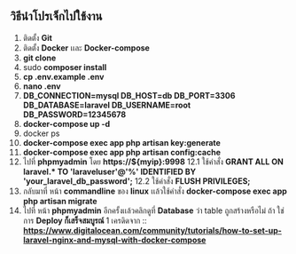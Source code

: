 ## วิธีนำโปรเจ็กไปใช้งาน

1.  ติดตั้ง <strong>Git</strong>
2.  ติดตั้ง <strong>Docker</strong> เเละ <strong>Docker-compose</strong>
3.  <strong>git clone</strong>
4.  sudo <strong>composer install</strong>
5.  <strong>cp .env.example .env</strong>
6.  <strong>nano .env</strong>
7.  <strong>DB_CONNECTION=mysql
    DB_HOST=db
    DB_PORT=3306
    DB_DATABASE=laravel
    DB_USERNAME=root
    DB_PASSWORD=12345678</strong>
8.  <strong>docker-compose up -d</strong>
9.  docker ps
10. <strong>docker-compose exec app php artisan key:generate</strong>
11. <strong>docker-compose exec app php artisan config:cache</strong>
12. ไปที่ <strong>phpmyadmin</strong> โดย <strong>https://\${myip}:9998</strong>
    12.1 ใช้คำสั่ง <strong>GRANT ALL ON laravel.\* TO 'laraveluser'@'%' IDENTIFIED BY 'your_laravel_db_password';</strong>
    12.2 ใช้คำสั่ง <strong>FLUSH PRIVILEGES;</strong>
13. กลับมาที่ หน้า <strong>commandline</strong> ของ <strong>linux</strong> เเล้วใช้คำสั่ง <strong>docker-compose exec app php artisan migrate</strong>
14. ไปที่ หน้า <strong>phpmyadmin</strong> อีกครั้งเเล้วคลิกดูที่ <strong>Database</strong> ว่า table ถูกสร้างหรือไม่ ถ้า ใช่ การ <strong>Deploy ก็เสร็จสมบูรณ์ </strong>
    1
    เครดิดจาก :: <strong><a href="https://www.digitalocean.com/community/tutorials/how-to-set-up-laravel-nginx-and-mysql-with-docker-compose"><a/>https://www.digitalocean.com/community/tutorials/how-to-set-up-laravel-nginx-and-mysql-with-docker-compose</a></strong>
